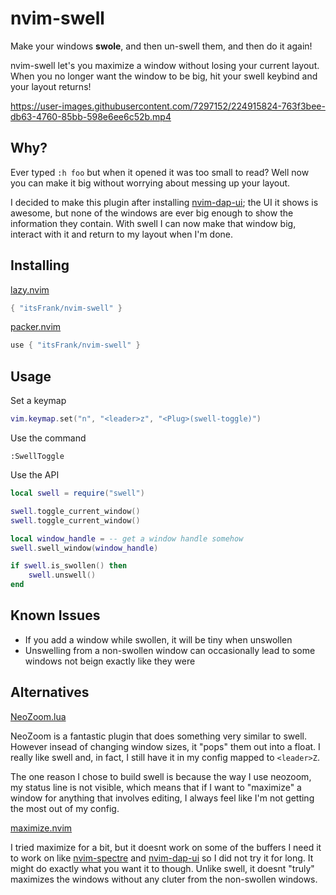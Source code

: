 # nvim-swell

Make your windows **swole**, and then un-swell them, and then do it again!

nvim-swell let's you maximize a window without losing your current layout. When
you no longer want the window to be big, hit your swell keybind and your layout
returns!

https://user-images.githubusercontent.com/7297152/224915824-763f3bee-db63-4760-85bb-598e6ee6c52b.mp4

## Why?

Ever typed `:h foo` but when it opened it was too small to read? Well now you
can make it big without worrying about messing up your layout.

I decided to make this plugin after installing
[nvim-dap-ui](https://github.com/rcarriga/nvim-dap-ui); the UI it shows is
awesome, but none of the windows are ever big enough to show the information
they contain. With swell I can now make that window big, interact with it and
return to my layout when I'm done.

## Installing

[lazy.nvim](https://github.com/folke/lazy.nvim)

```lua
{ "itsFrank/nvim-swell" }
```

[packer.nvim](https://github.com/wbthomason/packer.nvim)

```lua
use { "itsFrank/nvim-swell" }
```

## Usage

Set a keymap

```lua
vim.keymap.set("n", "<leader>z", "<Plug>(swell-toggle)")
```

Use the command

```text
:SwellToggle
```

Use the API

```lua
local swell = require("swell")

swell.toggle_current_window()
swell.toggle_current_window()

local window_handle = -- get a window handle somehow
swell.swell_window(window_handle)

if swell.is_swollen() then
    swell.unswell()
end
```

## Known Issues

- If you add a window while swollen, it will be tiny when unswollen
- Unswelling from a non-swollen window can occasionally lead to some windows not beign exactly like they were

## Alternatives

[NeoZoom.lua](https://github.com/nyngwang/NeoZoom.lua)

NeoZoom is a fantastic plugin that does something very similar to swell. However
insead of changing window sizes, it "pops" them out into a float. I really like
swell and, in fact, I still have it in my config mapped to `<leader>Z`.

The one reason I chose to build swell is because the way I use neozoom, my
status line is not visible, which means that if I want to "maximize" a window
for anything that involves editing, I always feel like I'm not getting the most
out of my config.

[maximize.nvim](https://github.com/declancm/maximize.nvim)

I tried maximize for a bit, but it doesnt work on some of the buffers I need it
to work on like [nvim-spectre](https://github.com/nvim-pack/nvim-spectre) and
[nvim-dap-ui](https://github.com/rcarriga/nvim-dap-ui) so I did not try it for
long. It might do exactly what you want it to though. Unlike swell, it doesnt
"truly" maximizes the windows without any cluter from the non-swollen windows.
